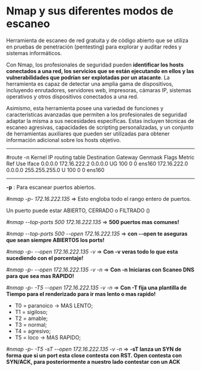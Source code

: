 # Nmap y sus diferentes modos de escaneo
Herramienta de escaneo de red gratuita y de código abierto que se utiliza en pruebas de penetración (pentesting) para explorar y auditar redes y sistemas informáticos.

Con Nmap, los profesionales de seguridad pueden __identificar los hosts conectados a una red, los servicios que se están ejecutando en ellos y las vulnerabilidades que podrían ser explotadas por un atacante__. La herramienta es capaz de detectar una amplia gama de dispositivos, incluyendo enrutadores, servidores web, impresoras, cámaras IP, sistemas operativos y otros dispositivos conectados a una red.

Asimismo, esta herramienta posee una variedad de funciones y características avanzadas que permiten a los profesionales de seguridad adaptar la misma a sus necesidades específicas. Estas incluyen técnicas de escaneo agresivas, capacidades de scripting personalizadas, y un conjunto de herramientas auxiliares que pueden ser utilizadas para obtener información adicional sobre los hosts objetivo.

---

#route -n
Kernel IP routing table
Destination     Gateway         Genmask         Flags Metric Ref    Use Iface
0.0.0.0         172.16.222.2    0.0.0.0         UG    100    0        0 ens160
172.16.222.0    0.0.0.0         255.255.255.0   U     100    0        0 ens160

---

__-p__ : Para escanear puertos abiertos.

_#nmap -p- 172.16.222.135_ => Esto engloba todo el rango entero de puertos.

Un puerto puede estar ABIERTO, CERRADO o FILTRADO ()

_#nmap --top-ports 500 172.16.222.135_ => __500 puertos mas comunes!__

_#nmap --top-ports 500 --open 172.16.222.135_ => __con --open te aseguras que sean siempre ABIERTOS los ports!__

_#nmap -p- --open 172.16.222.135 -v_ => __Con -v veras todo lo que esta sucediendo con el porcentaje!__

_#nmap -p- --open 172.16.222.135 -v -n_ => __Con -n Iniciaras con Scaneo DNS para que sea mas RAPIDO!__

_#nmap -p- -T5 --open 172.16.222.135 -v -n_ => __Con -T fija una plantilla de Tiempo para el renderizado para ir mas lento o mas rapido!__

- T0 = paranoico -> MAS LENTO;
- T1 = sigiloso;
- T2 = amable;
- T3 = normal;
- T4 = agresivo;
- T5 = loco -> MAS RAPIDO;

_#nmap -p- -T5 -sT --open 172.16.222.135 -v -n_ => __-sT lanza un SYN de forma que si un port esta close contesta con RST. Open contesta con SYN/ACK, para posteriormente a nuestro lado contestar con un ACK__